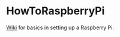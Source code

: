 # HowToRaspberryPi
[Wiki](https://github.com/EricApgar/HowToRaspberryPi/wiki) for basics in setting up a Raspberry Pi.
